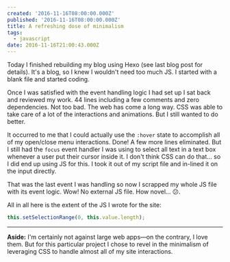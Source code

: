 ```yaml
---
created: '2016-11-16T08:00:00.000Z'
published: '2016-11-16T08:00:00.000Z'
title: A refreshing dose of minimalism
tags:
  - javascript
date: 2016-11-16T21:00:43.000Z
---
```


Today I finished rebuilding my blog using Hexo (see last blog post for details). It's a blog, so I knew I wouldn't need too much JS. I started with a blank file and started coding.

Once I was satisfied with the event handling logic I had set up I sat back and reviewed my work. 44 lines including a few comments and zero dependencies. Not too bad. The web has come a long way. CSS was able to take care of a lot of the interactions and animations. But I still wanted to do better.

It occurred to me that I could actually use the `:hover` state to accomplish all of my open/close menu interactions. Done! A few more lines eliminated. But I still had the `focus` event handler I was using to select all text in a text box whenever a user put their cursor inside it. I don't think CSS can do that... so I did end up using JS for this. I took it out of my script file and in-lined it on the input directly.

That was the last event I was handling so now I scrapped my whole JS file with its event logic. Wow! No external JS file. How novel... 😕.

All in all here is the extent of the JS I wrote for the site:

```js
this.setSelectionRange(0, this.value.length);
```

---

**Aside:** I'm certainly not against large web apps—on the contrary, I love them. But for this particular project I chose to revel in the minimalism of leveraging CSS to handle almost all of my site interactions.